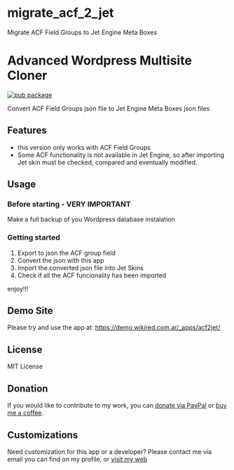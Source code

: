 # migrate_acf_2_jet
Migrate ACF Field Groups to Jet Engine Meta Boxes

# Advanced Wordpress Multisite Cloner

[![pub package](https://img.shields.io/badge/PUB-1.0.0-blue)](https://github.com/LuisCarrizo/migrate_acf_2_jet)

Convert ACF Field Groups json file to Jet Engine Meta Boxes json files


## Features
  - this version only works with ACF Field Groups
  - Some ACF functionality is not available in Jet Engine, so after importing Jet skin must be checked, compared and eventually modified.
  

## Usage

### Before starting - VERY IMPORTANT

Make a full backup of you Wordpress database instalation

### Getting started

1. Export to json the ACF group field 
2. Convert the json with this app
3. Import the converted json file into Jet Skins
4. Check if all the ACF funcionality has been imported

 enjoy!!!


## Demo Site

Please try and use the app at: https://demo.wikired.com.ar/_apps/acf2jet/


## License
MIT License

## Donation
If you would like to contribute to my work, you can [donate via PayPal](https://paypal.me/wikired )
or [buy me a coffee](https://buymeacoffee.com/wikired ).

## Customizations
Need customization for this app or a developer? Please contact me via email you can find on my profile, or [visit my web ](https://wikired.com.ar )


 
